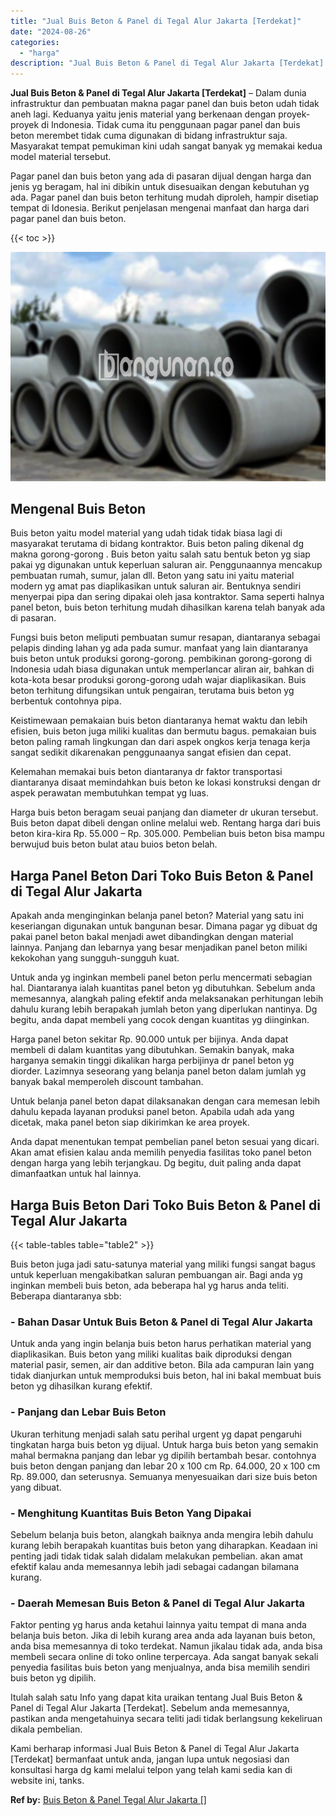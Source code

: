 ```yaml
---
title: "Jual Buis Beton & Panel di Tegal Alur Jakarta [Terdekat]"
date: "2024-08-26"
categories: 
  - "harga"
description: "Jual Buis Beton & Panel di Tegal Alur Jakarta [Terdekat]. Kami berharap informasi Jual Buis Beton & Panel di Tegal Alur Jakarta [Terdekat] bermanfaat untuk..."
---
```


**Jual Buis Beton & Panel di Tegal Alur Jakarta \[Terdekat\]** – Dalam dunia infrastruktur dan pembuatan makna pagar panel dan buis beton udah tidak aneh lagi. Keduanya yaitu jenis material yang berkenaan dengan proyek-proyek di Indonesia. Tidak cuma itu penggunaan pagar panel dan buis beton merembet tidak cuma digunakan di bidang infrastruktur saja. Masyarakat tempat pemukiman kini udah sangat banyak yg memakai kedua model material tersebut.

Pagar panel dan buis beton yang ada di pasaran dijual dengan harga dan jenis yg beragam, hal ini dibikin untuk disesuaikan dengan kebutuhan yg ada. Pagar panel dan buis beton terhitung mudah diproleh, hampir disetiap tempat di Idonesia. Berikut penjelasan mengenai manfaat dan harga dari pagar panel dan buis beton.

{{< toc >}}

![Jual Buis Beton & Panel di Tegal Alur Jakarta [Terdekat]](/images/jual-panel-buis-beton-murah-36.png)

## Mengenal Buis Beton

Buis beton yaitu model material yang udah tidak tidak biasa lagi di masyarakat terutama di bidang kontraktor. Buis beton paling dikenal dg makna gorong-gorong . Buis beton yaitu salah satu bentuk beton yg siap pakai yg digunakan untuk keperluan saluran air. Penggunaannya mencakup pembuatan rumah, sumur, jalan dll. Beton yang satu ini yaitu material modern yg amat pas diaplikasikan untuk saluran air. Bentuknya sendiri menyerpai pipa dan sering dipakai oleh jasa kontraktor. Sama seperti halnya panel beton, buis beton terhitung mudah dihasilkan karena telah banyak ada di pasaran.

Fungsi buis beton meliputi pembuatan sumur resapan, diantaranya sebagai pelapis dinding lahan yg ada pada sumur. manfaat yang lain diantaranya buis beton untuk produksi gorong-gorong. pembikinan gorong-gorong di Indonesia udah biasa digunakan untuk memperlancar aliran air, bahkan di kota-kota besar produksi gorong-gorong udah wajar diaplikasikan. Buis beton terhitung difungsikan untuk pengairan, terutama buis beton yg berbentuk contohnya pipa.

Keistimewaan pemakaian buis beton diantaranya hemat waktu dan lebih efisien, buis beton juga miliki kualitas dan bermutu bagus. pemakaian buis beton paling ramah lingkungan dan dari aspek ongkos kerja tenaga kerja sangat sedikit dikarenakan penggunaanya sangat efisien dan cepat.

Kelemahan memakai buis beton diantaranya dr faktor transportasi diantaranya disaat memindahkan buis beton ke lokasi konstruksi dengan dr aspek perawatan membutuhkan tempat yg luas.

Harga buis beton beragam seuai panjang dan diameter dr ukuran tersebut. Buis beton dapat dibeli dengan online melalui web. Rentang harga dari buis beton kira-kira Rp. 55.000 – Rp. 305.000. Pembelian buis beton bisa mampu berwujud buis beton bulat atau buios beton belah.

## Harga Panel Beton Dari Toko Buis Beton & Panel di Tegal Alur Jakarta

Apakah anda menginginkan belanja panel beton? Material yang satu ini keseriangan digunakan untuk bangunan besar. Dimana pagar yg dibuat dg pakai panel beton bakal menjadi awet dibandingkan dengan material lainnya. Panjang dan lebarnya yang besar menjadikan panel beton miliki kekokohan yang sungguh-sungguh kuat.

Untuk anda yg inginkan membeli panel beton perlu mencermati sebagian hal. Diantaranya ialah kuantitas panel beton yg dibutuhkan. Sebelum anda memesannya, alangkah paling efektif anda melaksanakan perhitungan lebih dahulu kurang lebih berapakah jumlah beton yang diperlukan nantinya. Dg begitu, anda dapat membeli yang cocok dengan kuantitas yg diinginkan.

Harga panel beton sekitar Rp. 90.000 untuk per bijinya. Anda dapat membeli di dalam kuantitas yang dibutuhkan. Semakin banyak, maka harganya semakin tinggi dikalikan harga perbijinya dr panel beton yg diorder. Lazimnya seseorang yang belanja panel beton dalam jumlah yg banyak bakal memperoleh discount tambahan.

Untuk belanja panel beton dapat dilaksanakan dengan cara memesan lebih dahulu kepada layanan produksi panel beton. Apabila udah ada yang dicetak, maka panel beton siap dikirimkan ke area proyek.

Anda dapat menentukan tempat pembelian panel beton sesuai yang dicari. Akan amat efisien kalau anda memilih penyedia fasilitas toko panel beton dengan harga yang lebih terjangkau. Dg begitu, duit paling anda dapat dimanfaatkan untuk hal lainnya.

## Harga Buis Beton Dari Toko Buis Beton & Panel di Tegal Alur Jakarta

{{< table-tables table="table2" >}}

Buis beton juga jadi satu-satunya material yang miliki fungsi sangat bagus untuk keperluan mengakibatkan saluran pembuangan air. Bagi anda yg inginkan membeli buis beton, ada beberapa hal yg harus anda teliti. Beberapa diantaranya sbb:

### \- Bahan Dasar Untuk Buis Beton & Panel di Tegal Alur Jakarta

Untuk anda yang ingin belanja buis beton harus perhatikan material yang diaplikasikan. Buis beton yang miliki kualitas baik diproduksi dengan material pasir, semen, air dan additive beton. Bila ada campuran lain yang tidak dianjurkan untuk memproduksi buis beton, hal ini bakal membuat buis beton yg dihasilkan kurang efektif.

### \- Panjang dan Lebar Buis Beton

Ukuran terhitung menjadi salah satu perihal urgent yg dapat pengaruhi tingkatan harga buis beton yg dijual. Untuk harga buis beton yang semakin mahal bermakna panjang dan lebar yg dipilih bertambah besar. contohnya buis beton dengan panjang dan lebar 20 x 100 cm Rp. 64.000, 20 x 100 cm Rp. 89.000, dan seterusnya. Semuanya menyesuaikan dari size buis beton yang dibuat.

### \- Menghitung Kuantitas Buis Beton Yang Dipakai

Sebelum belanja buis beton, alangkah baiknya anda mengira lebih dahulu kurang lebih berapakah kuantitas buis beton yang diharapkan. Keadaan ini penting jadi tidak tidak salah didalam melakukan pembelian. akan amat efektif kalau anda memesannya lebih jadi sebagai cadangan bilamana kurang.

### \- Daerah Memesan Buis Beton & Panel di Tegal Alur Jakarta

Faktor penting yg harus anda ketahui lainnya yaitu tempat di mana anda belanja buis beton. Jika di lebih kurang area anda ada layanan buis beton, anda bisa memesannya di toko terdekat. Namun jikalau tidak ada, anda bisa membeli secara online di toko online terpercaya. Ada sangat banyak sekali penyedia fasilitas buis beton yang menjualnya, anda bisa memilih sendiri buis beton yg dipilih.

Itulah salah satu Info yang dapat kita uraikan tentang Jual Buis Beton & Panel di Tegal Alur Jakarta \[Terdekat\]. Sebelum anda memesannya, pastikan anda mengetahuinya secara teliti jadi tidak berlangsung kekeliruan dikala pembelian.

Kami berharap informasi Jual Buis Beton & Panel di Tegal Alur Jakarta \[Terdekat\] bermanfaat untuk anda, jangan lupa untuk negosiasi dan konsultasi harga dg kami melalui telpon yang telah kami sedia kan di website ini, tanks.

**Ref by:** [Buis Beton & Panel Tegal Alur Jakarta []](https://id.wikipedia.org/wiki/Buis)
